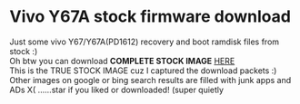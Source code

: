 # Vivo Y67A stock firmware download  
Just some vivo Y67/Y67A(PD1612) recovery and boot ramdisk files from stock :)  
Oh btw you can download **COMPLETE STOCK IMAGE** [HERE](http://sysupdxdl.vivo.com.cn/upgrade/recovery/recoveryFiles/PD1612_A_1.11.20-update-full_0307112744.zip?sign=46cf6eef4e190f0ceec435380f211a06)  
This is the TRUE STOCK IMAGE cuz I captured the download packets :)  
Other images on google or bing search results are filled with junk apps and ADs X( 
......star if you liked or downloaded! (super quietly
